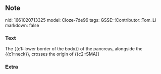 ## Note
nid: 1661020713325
model: Cloze-7de96
tags: GSSE::!Contributor::Tom_Li
markdown: false

### Text
The {{c1::lower border of the body}} of the pancreas, alongside the {{c1::neck}}, crosses the origin of {{c2::SMA}}

### Extra

